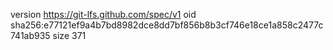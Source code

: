 version https://git-lfs.github.com/spec/v1
oid sha256:e77121ef9a4b7bd8982dce8dd7bf856b8b3cf746e18ce1a858c2477c741ab935
size 371
